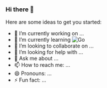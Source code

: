### Hi there 👋


Here are some ideas to get you started:

- 🔭 I’m currently working on ...
- 🌱 I’m currently learning ![Go](https://go.dev)
- 👯 I’m looking to collaborate on ...
- 🤔 I’m looking for help with ...
- 💬 Ask me about ...
- 📫 How to reach me: ...
- 😄 Pronouns: ...
- ⚡ Fun fact: ...

